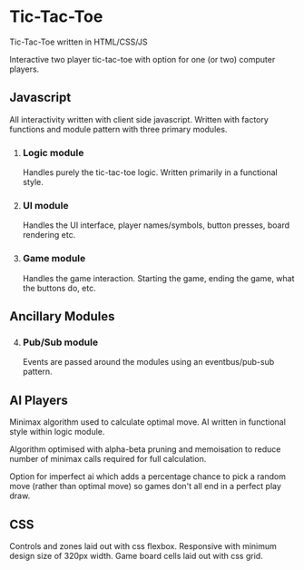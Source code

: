 # Tic-Tac-Toe

Tic-Tac-Toe written in HTML/CSS/JS

Interactive two player tic-tac-toe with option for one (or two) computer players.

## Javascript
All interactivity written with client side javascript. Written with factory functions and module pattern with three primary modules.
1. ### Logic module
    Handles purely the tic-tac-toe logic. Written primarily in a functional style.
2. ### UI module
    Handles the UI interface, player names/symbols, button presses, board rendering etc.
3. ### Game module
    Handles the game interaction. Starting the game, ending the game, what the buttons do, etc.

## Ancillary Modules
4. ### Pub/Sub module
    Events are passed around the modules using an eventbus/pub-sub pattern.

## AI Players
Minimax algorithm used to calculate optimal move. AI written in functional style within logic module.

Algorithm optimised with alpha-beta pruning and memoisation to reduce number of minimax calls required for full calculation.

Option for imperfect ai which adds a percentage chance to pick a random move (rather than optimal move) so games don't all end in a perfect play draw.

## CSS
Controls and zones laid out with css flexbox. Responsive with minimum design size of 320px width. Game board cells laid out with css grid.